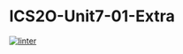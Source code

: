 # ICS2O-Unit7-01-Extra
[![linter](https://github.com/Aiden-Kwong/ICS2O-Unit7-01-Extra/workflows/linter/badge.svg)](https://github.com/marketplace/actions/super-linter)
